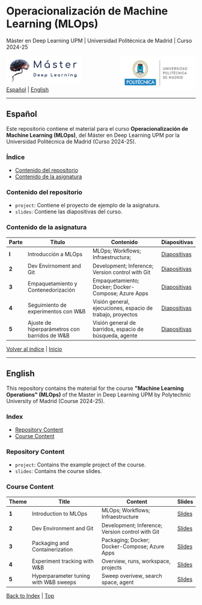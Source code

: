 # Operacionalización de Machine Learning (MLOps)
Máster en Deep Learning UPM | Universidad Politécnica de Madrid | Curso 2024-25

<img align="left" src="./imgs/master_dl_logo.png" alt="Logo Master" width="200">
<img align="right" src="./imgs/upm_logo.png" alt="Logo UPM" width="200">


<br>
<br>
<br>
<br>

[Español](#español) | [English](#english)

---

## Español

Este repositorio contiene el material para el curso **Operacionalización de Machine Learning (MLOps)**, del Máster en Deep Learning UPM por la Universidad Politécnica de Madrid (Curso 2024-25).

### Índice
- [Contenido del repositorio](#contenido-del-repositorio)
- [Contenido de la asignatura](#contenido-de-la-asignatura)

### Contenido del repositorio
- `project`: Contiene el proyecto de ejemplo de la asignatura.
- `slides`: Contiene las diapositivas del curso.

### Contenido de la asignatura
| **Parte** | **Título**                         | **Contenido**                                                              | **Diapositivas**                                                                                                                                                                                         |
|-----------|-------------------------------------------------------------------|-----------------------------------------------------------------------------|----------------------------------------------------------------------------------------------------------------------|
| **I**     | Introducción a MLOps                       | MLOps; Workflows; Infraestructura;| [Diapositivas](./slides/MLOps-Tema1-IntroduccionMLOps.pdf)                                            |
| **2**    | Dev Envirnoment and Git                       | Development; Inference; Version control with Git | [Diapositivas](./slides/MLOps-Tema2-EntornoDesarrolloYGit.pdf) |  
| **3**    | Empaquetamiento y Contenedorización                       | Empaquetamiento; Docker; Docker-Compose; Azure Apps | [Diapositivas](./slides/MLOps-Tema3-EmpaquetamientoYContenedorización.pdf) |
| **4**    | Seguimiento de experimentos con W&B        |         Visión general, ejecuciones, espacio de trabajo, proyectos                | [Diapositivas](./slides/part4.pdf) | 
| **5**    | Ajuste de hiperparámetros con barridos de W&B        |         Visión general de barridos, espacio de búsqueda, agente                | [Diapositivas](./slides/part5.pdf) |


[Volver al índice](#índice)  | [Inicio](#)

---

## English

This repository contains the material for the course **"Machine Learning Operations" (MLOps)** of the Master in Deep Learning UPM by Polytechnic University of Madrid (Course 2024-25).

### Index
- [Repository Content](#repository-content)
- [Course Content](#course-content)

### Repository Content
- `project`: Contains the example project of the course.
- `slides`: Contains the course slides.

### Course Content
| **Theme** | **Title**                           | **Content**                                                                | **Slides**                                                                                                                                                                                       |
|----------|-------------------------------------|----------------------------------------------------------------------------|-----------------------------------------------------------------------------------------------------------------------|
| **1**    | Introduction to MLOps                       | MLOps; Workflows; Infraestructure | [Slides](./slides/MLOps-Tema1-IntroduccionMLOps.pdf)                                            |
| **2**    | Dev Environment and Git                       | Development; Inference; Version control with Git | [Slides](./slides/MLOps-Tema2-EntornoDesarrolloYGit.pdf) |
| **3**    | Packaging and Containerization                       | Packaging; Docker; Docker-Compose; Azure Apps | [Slides](./slides/MLOps-Tema3-EmpaquetamientoYContenedorización.pdf) |
| **4**    | Experiment tracking with W&B        |         Overview, runs, workspace, projects                | [Slides](./slides/part4.pdf) | 
| **5**    | Hyperparameter tuning with W&B sweeps        |         Sweep overivew, search space, agent                | [Slides](./slides/part5.pdf) |

[Back to Index](#index)   | [Top](#)



